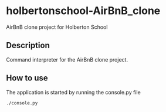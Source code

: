 # holbertonschool-AirBnB_clone
AirBnB clone project for Holberton School

## Description
Command interpreter for the AirBnB clone project. 

## How to use
The application is started by running the console.py file
```
./console.py
```
